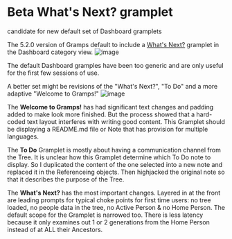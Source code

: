 # Beta What's Next? gramplet
 candidate for new default set of Dashboard gramplets
 
The 5.2.0 version of Gramps default to include a [What's Next?](https://gramps-project.org/wiki/index.php/Gramps_5.1_Wiki_Manual_-_Gramplets#What.27s_Next) gramplet in the Dashboard category view.
![image](https://user-images.githubusercontent.com/69127217/199575080-f32b024b-30d1-4327-a60b-8b9190660439.png)

The default Dashboard gramples have been too generic and are only useful for the first few sessions of use.

A better set might be revisions of the "What's Next?", "To Do" and a more adaptive "Welcome to Gramps!"
![image](https://user-images.githubusercontent.com/69127217/199577268-d7f33faf-f564-4326-be9d-4bc3daa4da32.png)

The **Welcome to Gramps!** has had significant text changes and padding added to make look more finished. But the process showed that a hard-coded text layout interferes with writing good content.  This Gramplet should be displaying a README.md file or Note that has provision for multiple languages.

The **To Do** Gramplet is mostly about having a communication channel from the Tree. It is unclear how this Gramplet determine which To Do note to display. So I duplicated the content of the one selected into a new note and replaced it in the Referenceing objects. Then highjacked the original note so that it describes the purpose of the Tree.

The **What's Next?** has the most important changes. Layered in at the front are leading prompts for typical choke points for first time users: no tree loaded, no people data in the tree, no Active Person & no Home Person. The default scope for the Gramplet is narrowed too. There is less latency because it only examines out 1 or 2 generations from the Home Person instead of at ALL their Ancestors.
